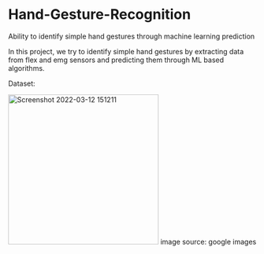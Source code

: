 # Hand-Gesture-Recognition
Ability to identify simple hand gestures through machine learning prediction

In this project, we try to identify simple hand gestures by extracting data from flex and emg sensors and predicting them through ML based algorithms.

Dataset:

<img width="305" alt="Screenshot 2022-03-12 151211" src="https://user-images.githubusercontent.com/66628385/158012948-db9d1fde-e9d6-49ae-9a85-a8b431e3c99b.png">
image source: google images
